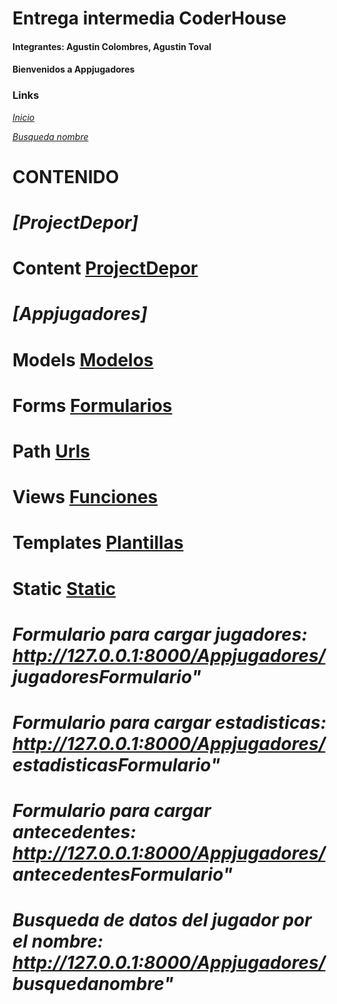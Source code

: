 # Entrega intermedia CoderHouse
#### Integrantes: Agustin Colombres, Agustin Toval
#### Bienvenidos a Appjugadores

### Links
_[Inicio](http://127.0.0.1:8000/Appjugadores/inicio)_

_[Busqueda nombre](http://127.0.0.1:8000/Appjugadores/busquedanombre)_


# **CONTENIDO**
# *[ProjectDepor]*

# Content [ProjectDepor](ProyectoDepor/)

# *[Appjugadores]*

# Models [Modelos](Appjugadores/models.py)
# Forms [Formularios](Appjugadores/forms.py)
# Path [Urls](Appjugadores/urls.py)
# Views [Funciones](Appjugadores/views.py)
# Templates [Plantillas](Appjugadores/plantilla/Appjugadores/)
# Static [Static](Appjugadores/static/appjugadores/)

# *Formulario para cargar jugadores: http://127.0.0.1:8000/Appjugadores/ jugadoresFormulario"*
# *Formulario para cargar estadisticas: http://127.0.0.1:8000/Appjugadores/ estadisticasFormulario"*
# *Formulario para cargar antecedentes: http://127.0.0.1:8000/Appjugadores/ antecedentesFormulario"*
# *Busqueda de datos del jugador por el nombre: http://127.0.0.1:8000/Appjugadores/ busquedanombre"*
